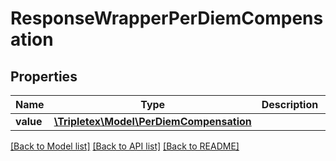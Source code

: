 # ResponseWrapperPerDiemCompensation

## Properties
Name | Type | Description | Notes
------------ | ------------- | ------------- | -------------
**value** | [**\Tripletex\Model\PerDiemCompensation**](PerDiemCompensation.md) |  | [optional] 

[[Back to Model list]](../../README.md#documentation-for-models) [[Back to API list]](../../README.md#documentation-for-api-endpoints) [[Back to README]](../../README.md)

